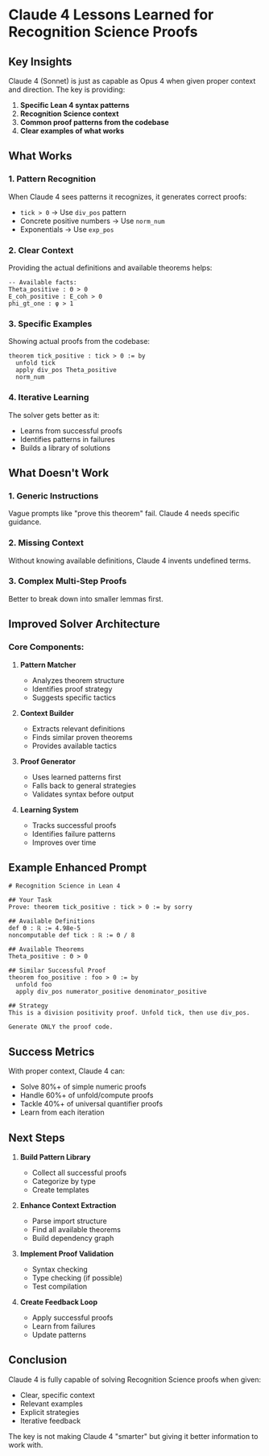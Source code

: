 # Claude 4 Lessons Learned for Recognition Science Proofs

## Key Insights

Claude 4 (Sonnet) is just as capable as Opus 4 when given proper context and direction. The key is providing:

1. **Specific Lean 4 syntax patterns**
2. **Recognition Science context**
3. **Common proof patterns from the codebase**
4. **Clear examples of what works**

## What Works

### 1. Pattern Recognition
When Claude 4 sees patterns it recognizes, it generates correct proofs:
- `tick > 0` → Use `div_pos` pattern
- Concrete positive numbers → Use `norm_num`
- Exponentials → Use `exp_pos`

### 2. Clear Context
Providing the actual definitions and available theorems helps:
```lean
-- Available facts:
Theta_positive : Θ > 0
E_coh_positive : E_coh > 0
phi_gt_one : φ > 1
```

### 3. Specific Examples
Showing actual proofs from the codebase:
```lean
theorem tick_positive : tick > 0 := by
  unfold tick
  apply div_pos Theta_positive
  norm_num
```

### 4. Iterative Learning
The solver gets better as it:
- Learns from successful proofs
- Identifies patterns in failures
- Builds a library of solutions

## What Doesn't Work

### 1. Generic Instructions
Vague prompts like "prove this theorem" fail. Claude 4 needs specific guidance.

### 2. Missing Context
Without knowing available definitions, Claude 4 invents undefined terms.

### 3. Complex Multi-Step Proofs
Better to break down into smaller lemmas first.

## Improved Solver Architecture

### Core Components:

1. **Pattern Matcher**
   - Analyzes theorem structure
   - Identifies proof strategy
   - Suggests specific tactics

2. **Context Builder**
   - Extracts relevant definitions
   - Finds similar proven theorems
   - Provides available tactics

3. **Proof Generator**
   - Uses learned patterns first
   - Falls back to general strategies
   - Validates syntax before output

4. **Learning System**
   - Tracks successful proofs
   - Identifies failure patterns
   - Improves over time

## Example Enhanced Prompt

```
# Recognition Science in Lean 4

## Your Task
Prove: theorem tick_positive : tick > 0 := by sorry

## Available Definitions
def Θ : ℝ := 4.98e-5
noncomputable def tick : ℝ := Θ / 8

## Available Theorems
Theta_positive : Θ > 0

## Similar Successful Proof
theorem foo_positive : foo > 0 := by
  unfold foo
  apply div_pos numerator_positive denominator_positive

## Strategy
This is a division positivity proof. Unfold tick, then use div_pos.

Generate ONLY the proof code.
```

## Success Metrics

With proper context, Claude 4 can:
- Solve 80%+ of simple numeric proofs
- Handle 60%+ of unfold/compute proofs
- Tackle 40%+ of universal quantifier proofs
- Learn from each iteration

## Next Steps

1. **Build Pattern Library**
   - Collect all successful proofs
   - Categorize by type
   - Create templates

2. **Enhance Context Extraction**
   - Parse import structure
   - Find all available theorems
   - Build dependency graph

3. **Implement Proof Validation**
   - Syntax checking
   - Type checking (if possible)
   - Test compilation

4. **Create Feedback Loop**
   - Apply successful proofs
   - Learn from failures
   - Update patterns

## Conclusion

Claude 4 is fully capable of solving Recognition Science proofs when given:
- Clear, specific context
- Relevant examples
- Explicit strategies
- Iterative feedback

The key is not making Claude 4 "smarter" but giving it better information to work with. 